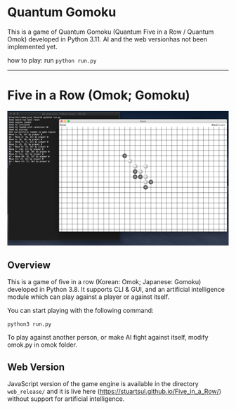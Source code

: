 # Quantum Gomoku

This is a game of Quantum Gomoku (Quantum Five in a Row / Quantum Omok) developed in Python 3.11.
AI and the web versionhas not been implemented yet.

how to play: run `python run.py`

---

# Five in a Row (Omok; Gomoku)

![Gameplay Example](https://raw.githubusercontent.com/StuartSul/Five_in_a_Row/master/sample/MainScreen.png)

## Overview
This is a game of five in a row (Korean: Omok; Japanese: Gomoku) developed in Python 3.8. It supports CLI & GUI, and an artificial intelligence module which can play against a player or against itself.

You can start playing with the following command:
```
python3 run.py
```

To play against another person, or make AI fight against itself, modify omok.py in omok folder.

## Web Version
JavaScript version of the game engine is available in the directory `web_release/` and it is live here (https://stuartsul.github.io/Five_in_a_Row/) without support for artificial intelligence.
